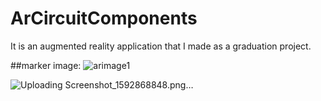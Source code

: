 # ArCircuitComponents
It is an augmented reality application that I made as a graduation project.

##marker image:
![arimage1](https://user-images.githubusercontent.com/47421572/106397471-b1388580-641e-11eb-9716-6a82b8565c9f.jpg)

![Uploading Screenshot_1592868848.png…]()
